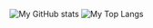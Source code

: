 ![My GitHub stats](https://github-readme-stats.vercel.app/api?username=bryanseah234&show_icons=true&theme=radical&count_private=true&hide=contribs)
![My Top Langs](https://github-readme-stats.vercel.app/api/top-langs/?username=bryanseah234&show_icons=true&theme=radical)
